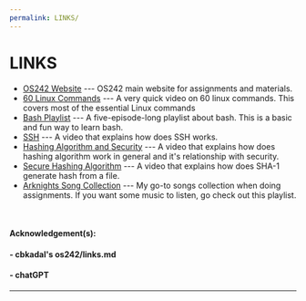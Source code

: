 ```yaml
---
permalink: LINKS/
---
```


# LINKS

- [OS242 Website](https://os.vlsm.org/) --- OS242 main website for assignments and materials.
- [60 Linux Commands](https://www.youtube.com/watch?v=gd7BXuUQ91w&list=WL&index=1) --- A very quick video on 60 linux commands. This covers most of the essential Linux commands
- [Bash Playlist](https://youtube.com/playlist?list=PLIhvC56v63IKioClkSNDjW7iz-6TFvLwS&si=uRHWw1Bd3HW-izdy) --- A five-episode-long playlist about bash. This is a basic and fun way to learn bash.
- [SSH](https://www.youtube.com/watch?v=ORcvSkgdA58) --- A video that explains how does SSH works.
- [Hashing Algorithm and Security](https://www.youtube.com/watch?v=b4b8ktEV4Bg) --- A video that explains how does hashing algorithm work in general and it's relationship with security.
- [Secure Hashing Algorithm](https://www.youtube.com/watch?v=DMtFhACPnTY) --- A video that explains how does SHA-1 generate hash from a file.
- [Arknights Song Collection](https://youtube.com/playlist?list=PLYNMFG-_-1eOIeGjijtuTe124edSM1CZu&si=eP-pykvQBsP6iP_X) --- My go-to songs collection when doing assignments. If you want some music to listen, go check out this playlist.

<br>

#### Acknowledgement(s):

#### - cbkadal's os242/links.md

#### - chatGPT

<hr>
